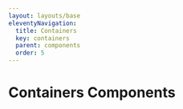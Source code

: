 ```yaml
---
layout: layouts/base
eleventyNavigation:
  title: Containers
  key: containers
  parent: components
  order: 5
---
```


# Containers Components
